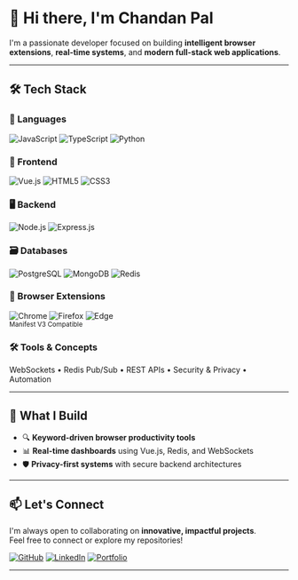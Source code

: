 # 👋 Hi there, I'm Chandan Pal

I'm a passionate developer focused on building **intelligent browser extensions**, **real-time systems**, and **modern full-stack web applications**.

---

## 🛠 Tech Stack

### 🧠 Languages  
![JavaScript](https://img.shields.io/badge/JavaScript-F7DF1E?logo=javascript&logoColor=black)
![TypeScript](https://img.shields.io/badge/TypeScript-3178C6?logo=typescript&logoColor=white)
![Python](https://img.shields.io/badge/Python-3776AB?logo=python&logoColor=white)

### 🎨 Frontend  
![Vue.js](https://img.shields.io/badge/Vue.js-4FC08D?logo=vue.js&logoColor=white)
![HTML5](https://img.shields.io/badge/HTML5-E34F26?logo=html5&logoColor=white)
![CSS3](https://img.shields.io/badge/CSS3-1572B6?logo=css3&logoColor=white)

### 🖥 Backend  
![Node.js](https://img.shields.io/badge/Node.js-339933?logo=nodedotjs&logoColor=white)
![Express.js](https://img.shields.io/badge/Express.js-000000?logo=express&logoColor=white)

### 🗃 Databases  
![PostgreSQL](https://img.shields.io/badge/PostgreSQL-4169E1?logo=postgresql&logoColor=white)
![MongoDB](https://img.shields.io/badge/MongoDB-47A248?logo=mongodb&logoColor=white)
![Redis](https://img.shields.io/badge/Redis-DC382D?logo=redis&logoColor=white)

### 🧩 Browser Extensions  
![Chrome](https://img.shields.io/badge/Chrome-4285F4?logo=googlechrome&logoColor=white)
![Firefox](https://img.shields.io/badge/Firefox-FF7139?logo=firefoxbrowser&logoColor=white)
![Edge](https://img.shields.io/badge/Edge-0078D7?logo=microsoftedge&logoColor=white)  
<sub>Manifest V3 Compatible</sub>

### 🛠 Tools & Concepts  
WebSockets • Redis Pub/Sub • REST APIs • Security & Privacy • Automation

---

## 🚀 What I Build

- 🔍 **Keyword-driven browser productivity tools**  
- 📊 **Real-time dashboards** using Vue.js, Redis, and WebSockets  
- 🛡 **Privacy-first systems** with secure backend architectures

---

## 📫 Let's Connect

I'm always open to collaborating on **innovative, impactful projects**.  
Feel free to connect or explore my repositories!

<!-- Optional Links (Update with your own URLs) -->
[![GitHub](https://img.shields.io/badge/GitHub-100000?logo=github&logoColor=white)](https://github.com/yourusername)
[![LinkedIn](https://img.shields.io/badge/LinkedIn-0A66C2?logo=linkedin&logoColor=white)](https://linkedin.com/in/yourusername)
[![Portfolio](https://img.shields.io/badge/Portfolio-000?logo=aboutdotme&logoColor=white)](https://yourportfolio.com)

---
